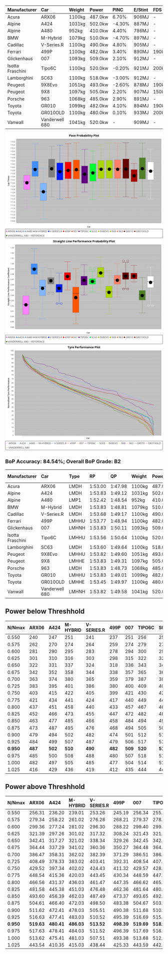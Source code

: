 | Manufacturer     | Car            | Weight | Power   | PINC    | E/Stint | FDS     |
|:-|:-|:-|:-|:-|:-|:-|
| Acura            | ARX06          | 1100kg | 487.0kw | 6.70%   | 906MJ   |    -    |
| Alpine           | A424           | 1031kg | 502.0kw | -4.30%  | 887MJ   |    -    |
| Alpine           | A480           | 952kg  | 410.0kw | 4.40%   | 786MJ   |    -    |
| BMW              | M-Hybrid       | 1079kg | 510.0kw | -4.70%  | 897MJ   |    -    |
| Cadillac         | V-Series.R     | 1100kg | 490.0kw | 4.80%   | 905MJ   |    -    |
| Ferrari          | 499P           | 1100kg | 482.0kw | 3.40%   | 890MJ   | 190kph  |
| Glickenhaus      | 007            | 1093kg | 509.0kw | 2.10%   | 912MJ   |    -    |
| Isotta Fraschini | Tipo6C         | 1100kg | 520.0kw | -0.20%  | 921MJ   | 200kph  |
| Lamborghini      | SC63           | 1100kg | 518.0kw | -3.00%  | 912MJ   |    -    |
| Peugeot          | 9X8Evo         | 1051kg | 493.0kw | -2.60%  | 878MJ   | 190kph  |
| Peugeot          | 9X8            | 1097kg | 505.0kw | 2.20%   | 907MJ   | 150kph  |
| Porsche          | 963            | 1068kg | 485.0kw | 2.90%   | 891MJ   |    -    |
| Toyota           | GR010          | 1099kg | 482.0kw | 4.10%   | 894MJ   | 190kph  |
| Toyota           | GR010OLD       | 1100kg | 480.0kw | 0.10%   | 933MJ   | 200kph  |
| Vanwall          | Vanderwell 680 | 1041kg | 520.0kw |    -    | 909MJ   |    -    |

![PACECHART](./IMG/AUTO.png)
![STRAIGHTLINEPERFORMANCECHART](./IMG/AUTO_sp.png)
![TYREPERFORMANCECHART](./IMG/AUTO_tw.png)

### BoP Accuracy: 84.54%; Overall BoP Grade: B2
| Manufacturer     | Car            | Type  | RP      | QP      | Weight | Power¹  | Threshhold | PINC    | Power²   | E/Stint | AVG Vmax  | FDS     | RDLC | L/Stint | BOP-Grade | Model Accuracy | Model Points | Match%  | SimDiff |
|:-|:-|:-|:-|:-|:-|:-|:-|:-|:-|:-|:-|:-|:-|:-|:-|:-|:-|:-|:-|
| Acura            | ARX06          | LMDH  | 1:53.00 | 1:47.98 | 1100kg | 487.0kw | 250.0kph   | 6.70%   | 519.60kw |  906MJ  | 276.44kph |    -    | 0.97 | 29      | -E1       | 100.00%        | 996          | 57.37%  | ±0.38s  |
| Alpine           | A424           | LMDH  | 1:53.83 | 1:49.12 | 1031kg | 502.0kw | 250.0kph   | -4.30%  | 480.40kw |  887MJ  | 287.12kph |    -    | 1.02 | 29      | +B1       | 99.61%         | 762          | 88.55%  | #       |
| Alpine           | A480           | LMP1  | 1:52.42 | 1:48.54 |  952kg | 410.0kw | 250.0kph   | 4.40%   | 428.00kw |  786MJ  | 279.93kph |    -    | 0.97 | 27      | -Ω1       | 100.00%        | 1173         | 41.38%  | ±0.75s  |
| BMW              | M-Hybrid       | LMDH  | 1:53.83 | 1:48.81 | 1079kg | 510.0kw | 250.0kph   | -4.70%  | 486.00kw |  897MJ  | 282.08kph |    -    | 0.98 | 29      | +A2       | 100.00%        | 1826         | 93.39%  | ±1.13s  |
| Cadillac         | V-Series.R     | LMDH  | 1:53.68 | 1:49.17 | 1100kg | 490.0kw | 250.0kph   | 4.80%   | 513.50kw |  905MJ  | 280.61kph |    -    | 0.96 | 29      | ~A1       | 99.00%         | 3184         | 97.62%  | ±0.38s  |
| Ferrari          | 499P           | LMHHU | 1:53.77 | 1:48.94 | 1100kg | 482.0kw | 250.0kph   | 3.40%   | 498.40kw |  890MJ  | 282.56kph | 190kph  | 1.00 | 30      | ~A1       | 98.07%         | 3550         | 98.06%  | ±1.26s  |
| Glickenhaus      | 007            | LMHNH | 1:53.83 | 1:50.11 | 1093kg | 509.0kw | 250.0kph   | 2.10%   | 519.70kw |  912MJ  | 279.38kph |    -    | 0.91 | 29      | +B1       | 94.48%         | 2311         | 88.32%  | ±0.75s  |
| Isotta Fraschini | Tipo6C         | LMHHU | 1:53.56 | 1:50.64 | 1100kg | 520.0kw | 250.0kph   | -0.20%  | 519.00kw |  921MJ  | 284.17kph | 200kph  | 1.00 | 29      | +D1       | 96.81%         | 91           | 67.36%  | #       |
| Lamborghini      | SC63           | LMDH  | 1:53.60 | 1:49.64 | 1100kg | 518.0kw | 250.0kph   | -3.00%  | 502.50kw |  912MJ  | 282.17kph |    -    | 0.99 | 29      | ~A1       | 100.00%        | 529          | 97.00%  | ±0.57s  |
| Peugeot          | 9X8Evo         | LMHHU | 1:53.82 | 1:49.60 | 1051kg | 493.0kw | 250.0kph   | -2.60%  | 480.20kw |  878MJ  | 284.82kph | 190kph  | 1.00 | 30      | +B2       | 99.21%         | 377          | 84.41%  | #       |
| Peugeot          | 9X8            | LMHHE | 1:53.83 | 1:49.31 | 1097kg | 505.0kw | 250.0kph   | 2.20%   | 516.10kw |  907MJ  | 280.20kph | 150kph  | 0.97 | 29      | ~A1       | 99.52%         | 4561         | 100.00% | ±0.24s  |
| Porsche          | 963            | LMDH  | 1:53.83 | 1:48.73 | 1068kg | 485.0kw | 250.0kph   | 2.90%   | 499.10kw |  891MJ  | 283.23kph |    -    | 0.99 | 29      | ~A1       | 99.96%         | 10176        | 100.00% | ±0.63s  |
| Toyota           | GR010          | LMHHU | 1:53.83 | 1:49.01 | 1099kg | 482.0kw | 250.0kph   | 4.10%   | 501.80kw |  894MJ  | 282.74kph | 190kph  | 0.99 | 29      | ~A1       | 99.95%         | 5509         | 100.00% | ±0.58s  |
| Toyota           | GR010OLD       | LMHHE | 1:53.45 | 1:49.97 | 1100kg | 480.0kw | 250.0kph   | 0.10%   | 480.50kw |  933MJ  | 281.32kph | 200kph  | 0.98 | 30      | +E2       | 100.00%        | 351          | 54.62%  | #       |
| Vanwall          | Vanderwell 680 | LMHNH | 1:53.82 | 1:49.58 | 1041kg | 520.0kw | 0.0kph     |    -    | 520.00kw |  909MJ  | 282.73kph |    -    | 1.00 | 29      | ~A1       | 99.23%         | 387          | 100.00% | ±0.72s  |

## Power below Threshhold
| N/Nmax    | ARX06   | A424    | M-HYBRID | V-SERIES.R | 499P    | 007     | TIPO6C  | SC63    | 9X8EVO  | 9X8     | 963     | GR010   | GR010OLD | VANDERWELL 680 | ​     | RPM      | A480       |
|:-|:-|:-|:-|:-|:-|:-|:-|:-|:-|:-|:-|:-|:-|:-|:-|:-|:-|
|  0.550    |  240    |  247    |  251     |  241       |  237    |  251    |  256    |  255    |  243    |  249    |  239    |  237    |  236     |  256           |  ​    |   --     |  0.00      |
|  0.575    |  262    |  270    |  274     |  264       |  259    |  274    |  279    |  278    |  265    |  272    |  261    |  259    |  258     |  279           |  ​    |   --     |  0.00      |
|  0.600    |  281    |  290    |  295     |  283       |  278    |  294    |  300    |  299    |  285    |  292    |  280    |  278    |  277     |  300           |  ​    |   --     |  0.00      |
|  0.625    |  301    |  310    |  316     |  303       |  298    |  315    |  322    |  321    |  305    |  312    |  300    |  298    |  297     |  322           |  ​    |   --     |  0.00      |
|  0.650    |  322    |  331    |  337     |  324       |  318    |  336    |  343    |  342    |  325    |  333    |  320    |  318    |  317     |  343           |  ​    |   --     |  0.00      |
|  0.675    |  342    |  352    |  358     |  344       |  338    |  357    |  365    |  364    |  346    |  355    |  341    |  338    |  337     |  365           |  ​    |   --     |  0.00      |
|  0.700    |  363    |  374    |  380     |  365       |  359    |  379    |  387    |  386    |  367    |  376    |  362    |  359    |  358     |  387           |  ​    |   --     |  0.00      |
|  0.725    |  383    |  395    |  401     |  386       |  380    |  400    |  409    |  407    |  388    |  397    |  382    |  380    |  378     |  409           |  ​    |   --     |  0.00      |
|  0.750    |  403    |  415    |  422     |  405       |  399    |  421    |  430    |  428    |  407    |  417    |  401    |  399    |  397     |  430           |  ​    |   --     |  0.00      |
|  0.775    |  421    |  434    |  441     |  424       |  417    |  440    |  449    |  447    |  426    |  436    |  419    |  417    |  415     |  449           |  ​    |  5000    |  246.35    |
|  0.800    |  437    |  451    |  458     |  440       |  433    |  457    |  467    |  465    |  443    |  454    |  436    |  433    |  431     |  467           |  ​    |  5500    |  290.41    |
|  0.825    |  452    |  466    |  473     |  455       |  447    |  472    |  482    |  480    |  457    |  469    |  450    |  447    |  445     |  482           |  ​    |  6000    |  324.46    |
|  0.850    |  463    |  477    |  485     |  466       |  458    |  484    |  494    |  492    |  468    |  480    |  461    |  458    |  456     |  494           |  ​    |  6500    |  366.52    |
|  0.875    |  473    |  487    |  495     |  476       |  468    |  494    |  505    |  503    |  478    |  490    |  471    |  468    |  466     |  505           |  ​    |  7000    |  409.58    |
|  0.900    |  479    |  494    |  502     |  482       |  474    |  501    |  512    |  510    |  485    |  497    |  477    |  474    |  472     |  512           |  ​    |  7500    |  419.59    |
|  0.925    |  484    |  499    |  507     |  487       |  479    |  506    |  517    |  515    |  490    |  502    |  482    |  479    |  477     |  517           |  ​    |  8000    |  416.59    |
| **0.950** | **487** | **502** | **510**  | **490**    | **482** | **509** | **520** | **518** | **493** | **505** | **485** | **482** | **480**  | **520**        | **​** | **8500** | **419.59** |
|  0.975    |  485    |  500    |  508     |  488       |  480    |  507    |  518    |  516    |  491    |  503    |  483    |  480    |  478     |  518           |  ​    |  9000    |  209.29    |
|  1.000    |  482    |  497    |  505     |  485       |  477    |  504    |  514    |  512    |  488    |  500    |  480    |  477    |  475     |  514           |  ​    |   --     |  0.00      |
|  1.025    |  416    |  429    |  436     |  419       |  412    |  435    |  444    |  442    |  421    |  431    |  414    |  412    |  410     |  444           |  ​    |   --     |  0.00      |

## Power above Threshhold
| N/Nmax    | ARX06      | A424       | M-HYBRID   | V-SERIES.R | 499P       | 007        | TIPO6C     | SC63       | 9X8EVO     | 9X8        | 963        | GR010      | GR010OLD   | VANDERWELL 680 | ​     | RPM      | A480       |
|:-|:-|:-|:-|:-|:-|:-|:-|:-|:-|:-|:-|:-|:-|:-|:-|:-|:-|
|  0.550    |  256.31    |  236.20    |  239.01    |  253.26    |  245.19    |  256.34    |  255.47    |  247.23    |  236.09    |  254.05    |  246.03    |  247.38    |  236.24    |  256           |  ​    |   --     |  0.00      |
|  0.575    |  279.34    |  258.22    |  261.02    |  276.28    |  268.21    |  279.37    |  278.52    |  270.25    |  258.10    |  277.06    |  268.03    |  270.41    |  258.26    |  279           |  ​    |   --     |  0.00      |
|  0.600    |  299.36    |  277.24    |  281.02    |  296.30    |  288.22    |  299.40    |  299.55    |  290.27    |  277.11    |  298.06    |  288.04    |  290.44    |  277.28    |  300           |  ​    |   --     |  0.00      |
|  0.625    |  321.39    |  297.26    |  301.02    |  317.32    |  308.24    |  321.43    |  321.59    |  310.28    |  297.11    |  319.07    |  308.04    |  310.47    |  297.30    |  322           |  ​    |   --     |  0.00      |
|  0.650    |  342.41    |  317.27    |  321.02    |  338.34    |  329.26    |  342.45    |  342.63    |  331.30    |  317.12    |  340.07    |  329.04    |  331.50    |  317.32    |  343           |  ​    |   --     |  0.00      |
|  0.675    |  364.44    |  337.29    |  341.02    |  360.36    |  350.27    |  364.48    |  364.67    |  352.32    |  337.13    |  362.08    |  350.05    |  352.54    |  337.34    |  365           |  ​    |   --     |  0.00      |
|  0.700    |  386.47    |  358.31    |  362.02    |  382.39    |  371.29    |  386.51    |  386.72    |  374.34    |  358.14    |  384.08    |  371.05    |  373.57    |  358.36    |  387           |  ​    |   --     |  0.00      |
|  0.725    |  408.49    |  378.33    |  383.02    |  403.41    |  392.31    |  408.54    |  407.75    |  395.36    |  378.14    |  406.09    |  392.05    |  394.60    |  378.38    |  409           |  ​    |   --     |  0.00      |
|  0.750    |  429.52    |  397.34    |  402.02    |  424.43    |  411.32    |  429.57    |  428.79    |  415.38    |  397.15    |  427.09    |  412.05    |  414.63    |  397.40    |  430           |  ​    |   --     |  0.00      |
|  0.775    |  448.54    |  415.36    |  420.03    |  443.45    |  430.34    |  448.59    |  447.83    |  434.40    |  415.16    |  446.10    |  431.06    |  433.66    |  415.41    |  449           |  ​    |  5000    |  246.35    |
|  0.800    |  466.56    |  431.37    |  436.03    |  461.47    |  447.35    |  466.62    |  465.86    |  451.41    |  431.16    |  463.10    |  448.06    |  450.68    |  431.43    |  467           |  ​    |  5500    |  290.41    |
|  0.825    |  481.58    |  445.38    |  451.03    |  476.48    |  462.36    |  481.64    |  480.89    |  466.43    |  445.17    |  478.10    |  463.06    |  465.71    |  445.44    |  482           |  ​    |  6000    |  324.46    |
|  0.850    |  493.60    |  456.39    |  462.03    |  487.49    |  473.37    |  493.65    |  492.91    |  477.44    |  456.17    |  490.10    |  474.06    |  476.72    |  456.46    |  494           |  ​    |  6500    |  366.52    |
|  0.875    |  504.61    |  466.40    |  472.03    |  498.50    |  483.38    |  504.67    |  503.93    |  487.45    |  466.18    |  501.11    |  484.06    |  486.74    |  466.47    |  505           |  ​    |  7000    |  409.58    |
|  0.900    |  511.62    |  472.41    |  478.03    |  505.51    |  490.38    |  511.68    |  510.95    |  494.45    |  472.18    |  508.11    |  491.06    |  493.75    |  472.47    |  512           |  ​    |  7500    |  419.59    |
|  0.925    |  516.63    |  477.41    |  483.03    |  510.52    |  495.39    |  516.69    |  515.95    |  499.46    |  477.18    |  513.11    |  496.06    |  498.76    |  477.48    |  517           |  ​    |  8000    |  416.59    |
| **0.950** | **519.63** | **480.41** | **486.03** | **513.52** | **498.39** | **519.69** | **518.96** | **502.46** | **480.18** | **516.11** | **499.07** | **501.76** | **480.48** | **520**        | **​** | **8500** | **419.59** |
|  0.975    |  517.63    |  478.41    |  484.03    |  511.52    |  496.39    |  517.69    |  516.96    |  500.46    |  478.18    |  514.11    |  497.06    |  499.76    |  478.48    |  518           |  ​    |  9000    |  209.29    |
|  1.000    |  513.62    |  475.41    |  481.03    |  507.51    |  493.38    |  513.68    |  512.95    |  497.46    |  475.18    |  510.11    |  494.06    |  496.75    |  475.47    |  514           |  ​    |   --     |  0.00      |
|  1.025    |  443.54    |  410.35    |  415.03    |  438.44    |  425.33    |  443.59    |  442.82    |  429.39    |  410.16    |  441.09    |  426.06    |  428.65    |  410.41    |  444           |  ​    |   --     |  0.00      |
